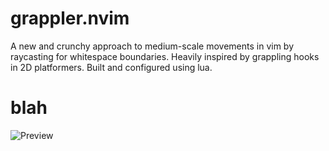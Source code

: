 # grappler.nvim

A new and crunchy approach to medium-scale movements in vim by raycasting for whitespace boundaries.
Heavily inspired by grappling hooks in 2D platformers. Built and configured using lua.

# blah

![Preview](https://i.imgur.com/TTTja6t.gif)
